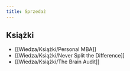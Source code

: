 ```yaml
---
title: Sprzedaż
--- 
```


## Książki
- [[Wiedza/Książki/Personal MBA]]
- [[Wiedza/Książki/Never Split the Difference]]
- [[Wiedza/Książki/The Brain Audit]]
